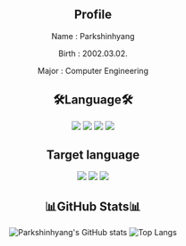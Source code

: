 <div align=center>
  
  ## Profile
 
  Name : Parkshinhyang
  
  Birth : 2002.03.02.
  
  Major : Computer Engineering
  
  ## 🛠Language🛠
  
  <img src="https://img.shields.io/badge/Python-3776AB?style=for-the-badge&logo=Python&logoColor=yellow"> 
  
  <img src="https://img.shields.io/badge/C-033963?style=for-the-badge&logo=C&logoColor=white">
  
  <img src="https://img.shields.io/badge/C++-00599C?style=for-the-badge&logo=C++&logoColor=white">
  
  <img src="https://img.shields.io/badge/Stack Overflow-FF6719?style=for-the-badge&logo=Stack Overflow&logoColor=white">
  
  ##  Target language
  
  <img src="https://img.shields.io/badge/Swift-F05138?style=for-the-badge&logo=Swift&logoColor=white"> 
  
  <img src="https://img.shields.io/badge/JavaScript-F7DF1E?style=for-the-badge&logo=JavaScript&logoColor=white"> 
  
  <img src="https://img.shields.io/badge/Kotlin-7F52FF?style=for-the-badge&logo=Kotlin&logoColor=white"> 
  
  
  ## 📊GitHub Stats📊
  
  ![Parkshinhyang's GitHub stats](https://github-readme-stats.vercel.app/api?username=Parkshinhyang&show_icons=true&theme=dark) ![Top Langs](https://github-readme-stats.vercel.app/api/top-langs/?username=Parkshinhyang&layout=compact&theme=dark)
  
</div>

<!--
**Parkshinhyang/Parkshinhyang** is a ✨ _special_ ✨ repository because its `README.md` (this file) appears on your GitHub profile.

Here are some ideas to get you started:

- 🔭 I’m currently working on ...
- 🌱 I’m currently learning ...
- 👯 I’m looking to collaborate on ...
- 🤔 I’m looking for help with ...
- 💬 Ask me about ...
- 📫 How to reach me: ...
- 😄 Pronouns: ...
- ⚡ Fun fact: ...
-->
